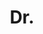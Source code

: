 ---
name: Lubor Ladicky
title: Dr.
email: removethisifyouarehuman-lladicky@brookes.ac.uk
website: http://www.robots.ox.ac.uk/~lubor/
note: Departed to Oxford, examiner Prof. Andrew Blake, Director MSR Cambridge
category: Graduated PhD Students
photo: 
year: 2011
---